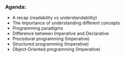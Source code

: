 ### Agenda:

- A recap (readability vs understandability)
- The importance of understanding different concepts
- Programming paradigms
- Difference between Imperative and Declarative
- Procedural programming (Imperative)
- Structured programming (Imperative)
- Object-Oriented programming (Imperative)
